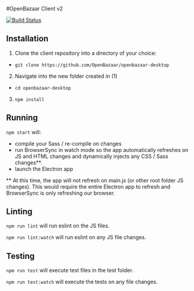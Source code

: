 #OpenBazaar Client v2

[![Build Status](https://travis-ci.org/OpenBazaar/openbazaar-desktop.svg)](https://travis-ci.org/OpenBazaar/openbazaar-desktop)

Installation
------------

1. Clone the client repository into a directory of your choice:
  - `git clone https://github.com/OpenBazaar/openbazaar-desktop`
2. Navigate into the new folder created in (1)
  - `cd openbazaar-desktop`
3. `npm install`

Running
-------

`npm start` will:
- compile your Sass / re-compile on changes
- run BrowserSync in watch mode so the app automatically refreshes on JS and HTML changes and dynamically injects any CSS / Sass changes**.
- launch the Electron app

** At this time, the app will not refresh on main.js (or other root folder JS changes). This would require the entire Electron app to refresh and BrowserSync is only refreshing our browser.

Linting
-------
`npm run lint` will run eslint on the JS files.

`npm run lint:watch` will run eslint on any JS file changes.

Testing
-------
`npm run test` will execute test files in the test folder.

`npm run test:watch` will execute the tests on any file changes.